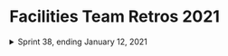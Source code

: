 # Facilities Team Retros 2021

<details>
<summary> Sprint 38, ending January 12, 2021 </summary>

![Sprint 39 Retro board](https://github.com/department-of-veterans-affairs/va.gov-team/blob/master/teams/vsa/teams/facility-locator/images/Sprint%20retro%2038.png)

</details>

